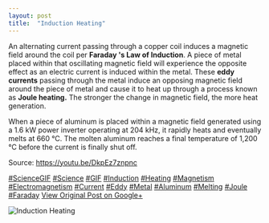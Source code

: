 ```yaml
---
layout: post
title:  "Induction Heating"
---
```


An alternating current passing through a copper coil induces a magnetic field around the coil per **Faraday 's Law of Induction**. A piece of metal placed within that oscillating magnetic field will experience the opposite effect as an electric current is induced within the metal. These **eddy currents** passing through the metal induce an opposing magnetic field around the piece of metal and cause it to heat up through a process known as **Joule heating.** The stronger the change in magnetic field, the more heat generation.  
  
When a piece of aluminum is placed within a magnetic field generated using a 1.6 kW power inverter operating at 204 kHz, it rapidly heats and eventually melts at 660 °C. The molten aluminum reaches a final temperature of 1,200 °C before the current is finally shut off.  
  
Source: <https://youtu.be/DkpEz7znpnc>  
  
[#ScienceGIF](https://plus.google.com/s/%23ScienceGIF/posts) [#Science](https://plus.google.com/s/%23Science/posts) [#GIF](https://plus.google.com/s/%23GIF/posts) [#Induction](https://plus.google.com/s/%23Induction/posts) [#Heating](https://plus.google.com/s/%23Heating/posts) [#Magnetism](https://plus.google.com/s/%23Magnetism/posts) [#Electromagnetism](https://plus.google.com/s/%23Electromagnetism/posts) [#Current](https://plus.google.com/s/%23Current/posts) [#Eddy](https://plus.google.com/s/%23Eddy/posts) [#Metal](https://plus.google.com/s/%23Metal/posts) [#Aluminum](https://plus.google.com/s/%23Aluminum/posts) [#Melting](https://plus.google.com/s/%23Melting/posts) [#Joule](https://plus.google.com/s/%23Joule/posts) [#Faraday](https://plus.google.com/s/%23Faraday/posts)
[View Original Post on Google+](https://plus.google.com/+ColinSullender/posts/VkT5JH5S2pU)

![Induction Heating](/assets/img/2018-06-09-Induction-Heating.gif)
